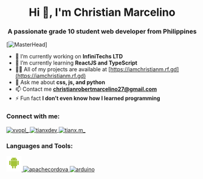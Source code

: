 <h1 align="center">Hi 👋, I'm Christian Marcelino</h1>
<h3 align="center">A passionate grade 10 student web developer from Philippines</h3>

[![MasterHead](https://iamchristianm.rf.gd)]

- 🔭 I’m currently working on **InfiniTechs LTD**
- 🌱 I’m currently learning **ReactJS and TypeScript**
- 👨‍💻 All of my projects are available at [https://iamchristianm.rf.gd](https://iamchristianm.rf.gd)
- 💬 Ask me about **css, js, and python**
- 📫 Contact me **christianrobertmarcelino27@gmail.com**
- ⚡ Fun fact **I don’t even know how I learned programming**

<h3 align="left">Connect with me:</h3>
<p align="left">
  <a href="https://twitter.com/xvopl_" target="blank">
    <img align="center" src="https://raw.githubusercontent.com/rahuldkjain/github-profile-readme-generator/master/src/images/icons/Social/twitter.svg" alt="xvopl_" height="30" width="40" />
  </a>
  <a href="https://fb.com/tianxdev" target="blank">
    <img align="center" src="https://raw.githubusercontent.com/rahuldkjain/github-profile-readme-generator/master/src/images/icons/Social/facebook.svg" alt="tianxdev" height="30" width="40" />
  </a>
  <a href="https://instagram.com/tianx.m_" target="blank">
    <img align="center" src="https://raw.githubusercontent.com/rahuldkjain/github-profile-readme-generator/master/src/images/icons/Social/instagram.svg" alt="tianx.m_" height="30" width="40" />
  </a>
</p>

<h3 align="left">Languages and Tools:</h3>
<p align="left">
  <a href="https://developer.android.com" target="_blank" rel="noreferrer">
    <img src="https://raw.githubusercontent.com/devicons/devicon/master/icons/android/android-original-wordmark.svg" alt="android" width="40" height="40"/>
  </a>
  <a href="https://cordova.apache.org/" target="_blank" rel="noreferrer">
    <img src="https://www.vectorlogo.zone/logos/apache_cordova/apache_cordova-icon.svg" alt="apachecordova" width="40" height="40"/>
  </a>
  <a href="https://www.arduino.cc/" target="_blank" rel="noreferrer">
    <img src="https://cdn.worldvectorlogo.com/logos/arduino-1.svg" alt="arduino" width="40" height="40"/>
  </a>
  <!-- Add other icons similarly -->
</p>
